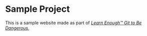 # Sample Project

This is a sample website made as part of [*Learn Enough™ Git to Be
Dangerous*](http://learnenough.com/git-tutorial),